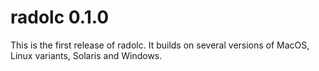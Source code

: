 # radolc 0.1.0


This is the first release of radolc. It builds on several versions of MacOS, Linux variants, Solaris and Windows. 

